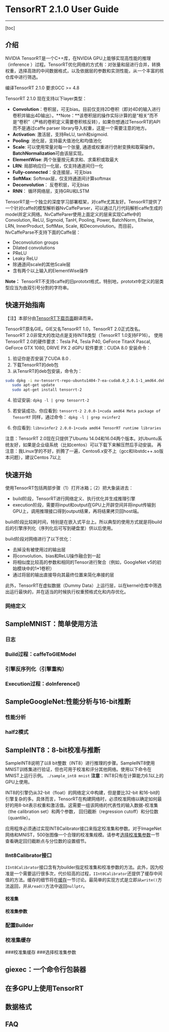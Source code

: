 # TensorRT 2.1.0 User Guide

---

[toc]

## 介绍
NVIDIA TensorRT是一个C++库，在NVIDIA GPU上能够实现高性能的推理（inference ）过程。TensorRT优化网络的方式有：对张量和层进行合并，转换权重，选择高效的中间数据格式，以及依据层的参数和实测性能，从一个丰富的核仓库中进行筛选。

编译TensorRT 2.1.0 要求GCC >= 4.8

TensorRT 2.1.0 现在支持以下layer类型：

 - **Convolution**：卷积层，可无bias。目前仅支持2D卷积（即对4D的输入进行卷积并输出4D输出）。**Note：**该卷积层的操作实际计算的是“相关”而不是“卷积”（严格的卷积定义需要卷积核反转），如果你想通过TensorRT的API而不是通过caffe parser library导入权重，这是一个需要注意的地方。
 - **Activation**: 激活层，支持ReLU, tanh和sigmoid.
 - **Pooling**: 池化层，支持最大值池化和均值池化
 - **Scale**: 可以使用常量对每一个张量, 通道或权重进行仿射变换和取幂操作。**BatchNormalization**可由该层实现。
 - **ElementWise**: 两个张量按元素求和、求乘积或取最大
 - **LRN**: 局部响应归一化层，仅支持通道间归一化
 - **Fully-connected**：全连接层，可无bias
 - **SoftMax**: Softmax层，仅支持通道间计算softmax
 - **Deconvolution**： 反卷积层，可无bias
 - **RNN**： 循环网络层，支持GRU和LSTM

TensorRT是一个独立的深度学习部署框架，对caffe尤其友好。TensorRT提供了一个针对caffe的模型解析器NvCaffeParser，可以通过几行代码解析caffe生成的model并定义网络。NvCaffeParer使用上面定义的层来实现Caffe中的Convolution, ReLU, Sigmoid, TanH, Pooling, Power, BatchNorm, Eltwise, LRN, InnerProduct, SoftMax, Scale, 和Deconvolution。而目前，NvCaffeParse不支持下面的Caffe层：

- Deconvolution groups
- Dilated convolutions
- PReLU
- Leaky ReLU
- 除通道间scale的其他Scale层
- 含有两个以上输入的ElementWise操作

**Note：** TensorRT不支持caffe的旧prototxt格式，特别地，prototxt中定义的层类型应当为由双引号分割的字符串。

## 快速开始指南
【注】本部分由[TensorRT下载页面][1]翻译而来。

TensorRT原名GIE。GIE又名TensorRT 1.0，TensorRT 2.0正式改名。
TensorRT 2.0非常大的改动点是支持INT8类型（TensorRT 1.0支持FP16）。
使用TensorRT 2.0的硬件要求：Tesla P4, Tesla P40, GeForce TitanX Pascal, GeForce GTX 1080, DRIVE PX 2 dGPU
软件要求：CUDA 8.0
安装命令：

 1. 验证你是否安装了CUDA 8.0 .
 2. 下载TensorRT的deb包
 3. 从TensrRT的deb包安装，命令为：
 ```bash
 sudo dpkg -i nv-tensorrt-repo-ubuntu1404-7-ea-cuda8.0_2.0.1-1_amd64.deb
    sudo apt-get update
    sudo apt-get install tensorrt-2
```
 4. 验证安装:
  `dpkg -l | grep tensorrt-2`

 5. 若安装成功，你应看到:
  `tensorrt-2 2.0.0-1+cuda amd64 Meta package of TensorRT`
同样，通过命令：
  `dpkg -l | grep nvinfer2`

 4. 你应看到:
  `libnvinfer2 2.0.0-1+cuda amd64 TensorRT runtime libraries`

注意：TensorRT 2.0现在只提供了Ubuntu 14.04和16.04两个版本。对Ubuntu系统友好，如果是企业级系统（比如centos）可以下载下来解压然后手动安装。
再注意：我Linux学的不好，折腾了一遍，Centos6.x安不上（gcc和libstdc++.so版本问题），建议Centos 7以上

## 快速开始
使用TensorRT包括两部步骤（1）打开冰箱；（2）把大象装进去：

 - build阶段，TensorRT进行网络定义、执行优化并生成推理引擎
 - execution阶段，需要将input和output在GPU上开辟空间并将input传输到GPU上，调用推理接口得到output结果，再将结果拷贝回host端。

build阶段比较耗时间，特别是在嵌入式平台上。所以典型的使用方式就是将build后的引擎序列化（序列化后可写到硬盘里）供以后使用。

build阶段对网络进行了以下优化：

 - 去掉没有被使用过的输出层
 - 将convolution、bias和ReLU操作融合到一起
 - 将相似度比较高的参数和相同的Tensor进行聚合（例如，GoogleNet v5的初始模块中的1*1卷积）
 - 通过将层的输出直接导向其最终位置来简化串接的层

此外，TensorRT在虚拟数据（Dummy Data）上运行层，以在kernel仓库中筛选出运行最快的，并在适当的时候执行权重预格式化和内存优化。

### 网络定义

## SampleMNIST：简单使用方法
### 日志
### Build过程：caffeToGIEModel
### 引擎反序列化（引擎重构）
### Execution过程：doInference()

## SampleGoogleNet:性能分析与16-bit推断
### 性能分析
### half2模式

## SampleINT8：8-bit校准与推断
SampleINT8说明了以8 bit整数（INT8）进行推理的步骤。SampleINT8使用MNIST训练集进行验证，但也可用于校准和评分其他网络。使用以下命令在MNIST上运行示例。
`./sample_int8 mnist`
**注意**：INT8只有在计算能力6.1以上的GPU上使用。

INT8的引擎仍从32-bit（float）的网络定义中构建，但是要比32-bit 和16-bit的引擎复杂的多。具体而言，TensorRT在构建网络时，必须校准网络以确定如何最好的用8-bit表示权重和激活值。这需要一组该网络的代表性的输入数据-校准集（the calibration set）和两个参数， 回归截断（regression cutoff）和分位数（quantile）。

应用程序必须通过实现INT8Calibrator接口来指定校准集和参数。对于ImageNet网络和MNIST，500张图像一个合理的校准集规模。请参考[选择校准集参数](#choose_calibration_parameters)一节查看确定回归截断点与分位数的设置细节。

### IInt8Calibrator接口

`IInt8Calibrator`接口含有为builder指定校准集和校准参数的方法。此外，因为校准是一个需要运行很多次，代价较高的过程，`IInt8Calibrator`还提供了缓存中间值的方法。缓存的细节将在[缓存](#caching)一节讨论。最简单的实现方式是立即从`write()`方法返回，并从`read()`方法中返回`nullptr`。

#### 校准集

#### 校准集参数

### 配置Builder

### 校准集缓存

<span id = "caching">
###校准集缓存
</span>

<span id = "choose_calibration_parameters">
###选择校准集参数
</span>

## giexec：一个命令行包装器
## 在多GPU上使用TensorRT
## 数据格式
## FAQ

  [1]: https://developer.nvidia.com/nvidia-tensorrt-20-download
